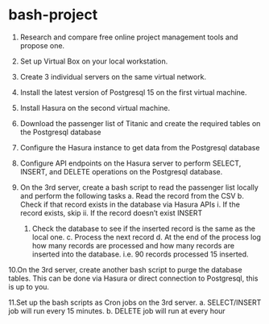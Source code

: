 # bash-project

 1. Research and compare free online project management tools and propose one.
 
 2. Set up Virtual Box on your local workstation.

 3. Create 3 individual servers on the same virtual network.

 4. Install the latest version of Postgresql 15 on the first virtual machine.

 5. Install Hasura on the second virtual machine.

 6. Download the passenger list of Titanic and create the required tables on
   the Postgresql database

 7. Configure the Hasura instance to get data from the Postgresql database

 8. Configure API endpoints on the Hasura server to perform SELECT, INSERT, and
   DELETE operations on the Postgresql database.

 9. On the 3rd server, create a bash script to read the passenger list locally
 and perform the following tasks
   a. Read the record from the CSV
   b. Check if that record exists in the database via Hasura APIs
     i. If the record exists, skip
     ii. If the record doesn’t exist INSERT
       1. Check the database to see if the inserted record is the
         same as the local one.
   c. Process the next record
   d. At the end of the process log how many records are processed and how
      many records are inserted into the database. i.e. 90 records
      processed 15 inserted.

 10.On the 3rd server, create another bash script to purge the database tables.
   This can be done via Hasura or direct connection to Postgresql, this is up
   to you.
 
11.Set up the bash scripts as Cron jobs on the 3rd server.
  a. SELECT/INSERT job will run every 15 minutes.
  b. DELETE job will run at every hour
